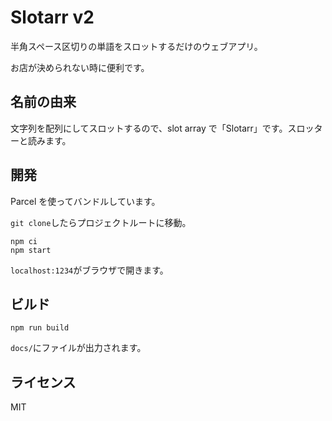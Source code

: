 # Slotarr v2

半角スペース区切りの単語をスロットするだけのウェブアプリ。

お店が決められない時に便利です。

## 名前の由来

文字列を配列にしてスロットするので、slot array で「Slotarr」です。スロッターと読みます。

## 開発

Parcel を使ってバンドルしています。

`git clone`したらプロジェクトルートに移動。

```
npm ci
npm start
```

`localhost:1234`がブラウザで開きます。

## ビルド

```
npm run build
```

`docs/`にファイルが出力されます。

## ライセンス

MIT
